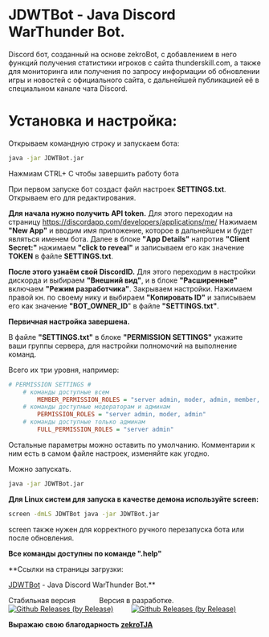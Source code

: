 # JDWTBot - Java Discord WarThunder Bot.

Discord бот, созданный на основе zekroBot, с добавлением в него функций получения статистики игроков с сайта thunderskill.com,
а также для мониторинга или получения по запросу информации об обновлении игры и новостей c официального сайта, с дальнейшей публикацией её в специальном канале чата Discord.

# Установка и настройка:

Открываем командную строку и запускаем бота:
```bat
java -jar JDWTBot.jar
```
Нажмиам CTRL+ C чтобы завершить работу бота

При первом запуске бот создаст файл настроек **SETTINGS.txt**. Открываем его для редактирования.

**Для начала нужно получить API token.**
Для этого переходим на страницу https://discordapp.com/developers/applications/me/
Нажимаем **"New App"** и вводим имя приложение, которое в дальнейшем и будет являться именем бота.
Далее в блоке **"App Details"** напротив **"Client Secret:"** нажимаем  **"click to reveal"** и записываем его как значение **TOKEN** в файле **SETTINGS.txt**.

**После этого узнаём свой DiscordID.**
Для этого переходим в настройки дискорда и выбираем **"Внешний вид"**, и в блоке **"Расширенные"** включаем **"Режим разработчика"**. Закрываем настройки.
Нажимаем правой кн. по своему нику и выбираем **"Копировать ID"** и записываем его как значение **"BOT_OWNER_ID**" в файле **"SETTINGS.txt"**.

**Первичная настройка завершена.**

В файле **"SETTINGS.txt"** в блоке **"PERMISSION SETTINGS"** укажите ваши группы сервера, для настройки полномочий на выполнение команд.

Всего их три уровня, например:
```ini 
# PERMISSION SETTINGS #
    # команды доступные всем
        MEMBER_PERMISSION_ROLES = "server admin, moder, admin, member, member+"
    # команды доступные модераторам и админам
        PERMISSION_ROLES = "server admin, moder, admin"
    # команды доступные только админам
        FULL_PERMISSION_ROLES = "server admin"
```
Остальные параметры можно оставить по умолчанию. Комментарии к ним есть в самом файле настроек, изменяйте как угодно.

Можно запускать.
```bat
java -jar JDWTBot.jar
```

**Для Linux систем для запуска в качестве демона используйте screen:**
```bat
screen -dmLS JDWTBot java -jar JDWTBot.jar
```
screen также нужен для корректного ручного перезапуска бота или после обновления.

**Все команды доступны по команде ".help"**

**Ссылки на страницы загрузки:

[JDWTBot](https://github.com/sakhalines/JDWTBot) - Java Discord WarThunder Bot.**

Стабильная версия&nbsp;&nbsp;&nbsp;&nbsp;&nbsp;&nbsp;&nbsp;&nbsp;&nbsp;&nbsp;&nbsp;&nbsp;Версия в разработке.
[![Github Releases (by Release)](https://img.shields.io/github/downloads/atom/atom/v1.0.3/total.svg?style=plastic)](https://github.com/sakhalines/JDWTBot/releases/latest) &nbsp;&nbsp;&nbsp;&nbsp;&nbsp;&nbsp;&nbsp;&nbsp;[![Github Releases (by Release)](https://img.shields.io/github/downloads/atom/atom/v1.0.4/total.svg?style=plastic)](https://github.com/sakhalines/JDWTBot/releases/pre-release) 

**Выражаю свою благодарность [zekroTJA](https://github.com/zekroTJA)** 



````